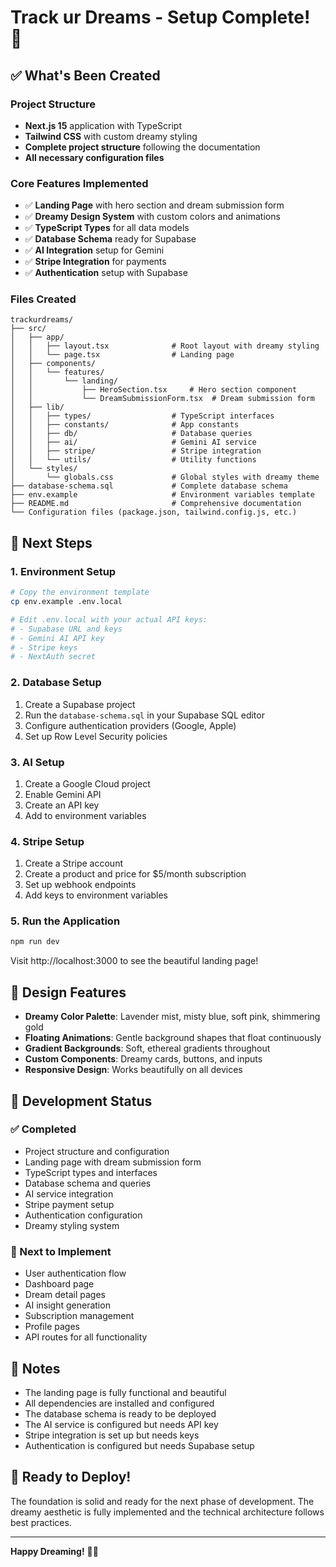 # Track ur Dreams - Setup Complete! 🎉

## ✅ What's Been Created

### Project Structure
- **Next.js 15** application with TypeScript
- **Tailwind CSS** with custom dreamy styling
- **Complete project structure** following the documentation
- **All necessary configuration files**

### Core Features Implemented
- ✅ **Landing Page** with hero section and dream submission form
- ✅ **Dreamy Design System** with custom colors and animations
- ✅ **TypeScript Types** for all data models
- ✅ **Database Schema** ready for Supabase
- ✅ **AI Integration** setup for Gemini
- ✅ **Stripe Integration** for payments
- ✅ **Authentication** setup with Supabase

### Files Created
```
trackurdreams/
├── src/
│   ├── app/
│   │   ├── layout.tsx              # Root layout with dreamy styling
│   │   └── page.tsx                # Landing page
│   ├── components/
│   │   └── features/
│   │       └── landing/
│   │           ├── HeroSection.tsx     # Hero section component
│   │           └── DreamSubmissionForm.tsx  # Dream submission form
│   ├── lib/
│   │   ├── types/                  # TypeScript interfaces
│   │   ├── constants/              # App constants
│   │   ├── db/                     # Database queries
│   │   ├── ai/                     # Gemini AI service
│   │   ├── stripe/                 # Stripe integration
│   │   └── utils/                  # Utility functions
│   └── styles/
│       └── globals.css             # Global styles with dreamy theme
├── database-schema.sql             # Complete database schema
├── env.example                     # Environment variables template
├── README.md                       # Comprehensive documentation
└── Configuration files (package.json, tailwind.config.js, etc.)
```

## 🚀 Next Steps

### 1. Environment Setup
```bash
# Copy the environment template
cp env.example .env.local

# Edit .env.local with your actual API keys:
# - Supabase URL and keys
# - Gemini AI API key
# - Stripe keys
# - NextAuth secret
```

### 2. Database Setup
1. Create a Supabase project
2. Run the `database-schema.sql` in your Supabase SQL editor
3. Configure authentication providers (Google, Apple)
4. Set up Row Level Security policies

### 3. AI Setup
1. Create a Google Cloud project
2. Enable Gemini API
3. Create an API key
4. Add to environment variables

### 4. Stripe Setup
1. Create a Stripe account
2. Create a product and price for $5/month subscription
3. Set up webhook endpoints
4. Add keys to environment variables

### 5. Run the Application
```bash
npm run dev
```
Visit http://localhost:3000 to see the beautiful landing page!

## 🎨 Design Features

- **Dreamy Color Palette**: Lavender mist, misty blue, soft pink, shimmering gold
- **Floating Animations**: Gentle background shapes that float continuously
- **Gradient Backgrounds**: Soft, ethereal gradients throughout
- **Custom Components**: Dreamy cards, buttons, and inputs
- **Responsive Design**: Works beautifully on all devices

## 🔧 Development Status

### ✅ Completed
- Project structure and configuration
- Landing page with dream submission form
- TypeScript types and interfaces
- Database schema and queries
- AI service integration
- Stripe payment setup
- Authentication configuration
- Dreamy styling system

### 🚧 Next to Implement
- User authentication flow
- Dashboard page
- Dream detail pages
- AI insight generation
- Subscription management
- Profile pages
- API routes for all functionality

## 📝 Notes

- The landing page is fully functional and beautiful
- All dependencies are installed and configured
- The database schema is ready to be deployed
- The AI service is configured but needs API key
- Stripe integration is set up but needs keys
- Authentication is configured but needs Supabase setup

## 🎯 Ready to Deploy!

The foundation is solid and ready for the next phase of development. The dreamy aesthetic is fully implemented and the technical architecture follows best practices.

---

**Happy Dreaming!** 🌙✨ 